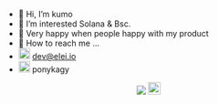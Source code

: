 - 🎌 Hi, I’m kumo
- 🧐 I’m interested Solana & Bsc.
- 🤣 Very happy when people happy with my product
- 🚀 How to reach me ...
- <img src="[https://github.com/kagypony/kagypony/assets/114330558/d134748b-7e3a-4e07-b5b1-5a1115b2ca1a](https://cdn-icons-png.flaticon.com/256/10505/10505856.png)" width="20" height="20"> dev@elei.io
-  <img src="https://github.com/kagypony/kagypony/assets/114330558/d134748b-7e3a-4e07-b5b1-5a1115b2ca1a" width="20" height="20"> ponykagy

<p align="center">
    <img src="https://visitor-badge.laobi.icu/badge?page_id=happyday03518"/>
    <a>
    <img src="https://media.giphy.com/media/hvRJCLFzcasrR4ia7z/giphy.gif" width="22px">
</p>



